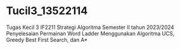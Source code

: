 # Tucil3_13522114
Tugas Kecil 3 IF2211 Strategi Algoritma Semester II tahun 2023/2024 Penyelesaian Permainan Word Ladder Menggunakan Algoritma UCS, Greedy Best First Search, dan A*
